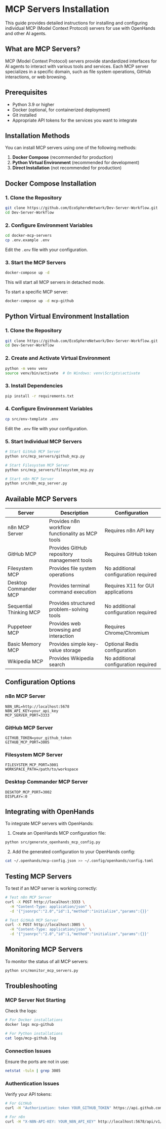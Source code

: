 # MCP Servers Installation

This guide provides detailed instructions for installing and configuring individual MCP (Model Context Protocol) servers for use with OpenHands and other AI agents.

## What are MCP Servers?

MCP (Model Context Protocol) servers provide standardized interfaces for AI agents to interact with various tools and services. Each MCP server specializes in a specific domain, such as file system operations, GitHub interactions, or web browsing.

## Prerequisites

- Python 3.9 or higher
- Docker (optional, for containerized deployment)
- Git installed
- Appropriate API tokens for the services you want to integrate

## Installation Methods

You can install MCP servers using one of the following methods:

1. **Docker Compose** (recommended for production)
2. **Python Virtual Environment** (recommended for development)
3. **Direct Installation** (not recommended for production)

## Docker Compose Installation

### 1. Clone the Repository

```bash
git clone https://github.com/EcoSphereNetwork/Dev-Server-Workflow.git
cd Dev-Server-Workflow
```

### 2. Configure Environment Variables

```bash
cd docker-mcp-servers
cp .env.example .env
```

Edit the `.env` file with your configuration.

### 3. Start the MCP Servers

```bash
docker-compose up -d
```

This will start all MCP servers in detached mode.

To start a specific MCP server:

```bash
docker-compose up -d mcp-github
```

## Python Virtual Environment Installation

### 1. Clone the Repository

```bash
git clone https://github.com/EcoSphereNetwork/Dev-Server-Workflow.git
cd Dev-Server-Workflow
```

### 2. Create and Activate Virtual Environment

```bash
python -m venv venv
source venv/bin/activate  # On Windows: venv\Scripts\activate
```

### 3. Install Dependencies

```bash
pip install -r requirements.txt
```

### 4. Configure Environment Variables

```bash
cp src/env-template .env
```

Edit the `.env` file with your configuration.

### 5. Start Individual MCP Servers

```bash
# Start GitHub MCP Server
python src/mcp_servers/github_mcp.py

# Start Filesystem MCP Server
python src/mcp_servers/filesystem_mcp.py

# Start n8n MCP Server
python src/n8n_mcp_server.py
```

## Available MCP Servers

| Server | Description | Configuration |
|--------|-------------|---------------|
| n8n MCP Server | Provides n8n workflow functionality as MCP tools | Requires n8n API key |
| GitHub MCP | Provides GitHub repository management tools | Requires GitHub token |
| Filesystem MCP | Provides file system operations | No additional configuration required |
| Desktop Commander MCP | Provides terminal command execution | Requires X11 for GUI applications |
| Sequential Thinking MCP | Provides structured problem-solving tools | No additional configuration required |
| Puppeteer MCP | Provides web browsing and interaction | Requires Chrome/Chromium |
| Basic Memory MCP | Provides simple key-value storage | Optional Redis configuration |
| Wikipedia MCP | Provides Wikipedia search | No additional configuration required |

## Configuration Options

### n8n MCP Server

```env
N8N_URL=http://localhost:5678
N8N_API_KEY=your_api_key
MCP_SERVER_PORT=3333
```

### GitHub MCP Server

```env
GITHUB_TOKEN=your_github_token
GITHUB_MCP_PORT=3005
```

### Filesystem MCP Server

```env
FILESYSTEM_MCP_PORT=3001
WORKSPACE_PATH=/path/to/workspace
```

### Desktop Commander MCP Server

```env
DESKTOP_MCP_PORT=3002
DISPLAY=:0
```

## Integrating with OpenHands

To integrate MCP servers with OpenHands:

1. Create an OpenHands MCP configuration file:

```bash
python src/generate_openhands_mcp_config.py
```

2. Add the generated configuration to your OpenHands config:

```bash
cat ~/.openhands/mcp-config.json >> ~/.config/openhands/config.toml
```

## Testing MCP Servers

To test if an MCP server is working correctly:

```bash
# Test n8n MCP Server
curl -X POST http://localhost:3333 \
  -H "Content-Type: application/json" \
  -d '{"jsonrpc":"2.0","id":1,"method":"initialize","params":{}}'

# Test GitHub MCP Server
curl -X POST http://localhost:3005 \
  -H "Content-Type: application/json" \
  -d '{"jsonrpc":"2.0","id":1,"method":"initialize","params":{}}'
```

## Monitoring MCP Servers

To monitor the status of all MCP servers:

```bash
python src/monitor_mcp_servers.py
```

## Troubleshooting

### MCP Server Not Starting

Check the logs:

```bash
# For Docker installations
docker logs mcp-github

# For Python installations
cat logs/mcp-github.log
```

### Connection Issues

Ensure the ports are not in use:

```bash
netstat -tuln | grep 3005
```

### Authentication Issues

Verify your API tokens:

```bash
# For GitHub
curl -H "Authorization: token YOUR_GITHUB_TOKEN" https://api.github.com/user

# For n8n
curl -H "X-N8N-API-KEY: YOUR_N8N_API_KEY" http://localhost:5678/api/v1/workflows
```